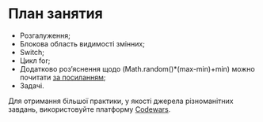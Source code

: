# План занятия

- Розгалуження;
- Блокова область видимості змінних;
- Switch;
- Цикл for;
- Додатково розʼяснення щодо (Math.random()\*(max-min)+min) можно почитати
  [за посиланням](https://teamtreehouse.com/community/mathfloor-mathrandom-max-min-1-min-explanation);
- Задачі.

Для отримання більшої практики, у якості джерела різноманітних завдань,
використовуйте платформу [Codewars](https://www.codewars.com/).
